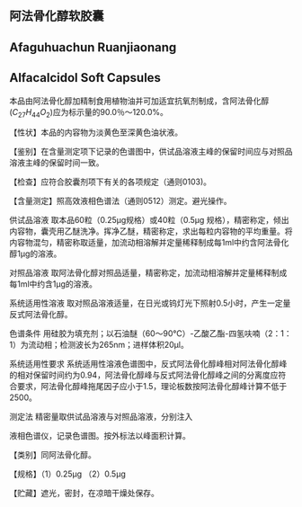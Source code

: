 ## 阿法骨化醇软胶囊

## Afaguhuachun Ruanjiaonang

## Alfacalcidol Soft Capsules

本品由阿法骨化醇加精制食用植物油并可加适宜抗氧剂制成，含阿法骨化醇$(C_{27}H_{44}O_{2})$应为标示量的90.0％～120.0%。

【性状】本品的内容物为淡黄色至深黄色油状液。

【鉴别】在含量测定项下记录的色谱图中，供试品溶液主峰的保留时间应与对照品溶液主峰的保留时间一致。

【检查】应符合胶囊剂项下有关的各项规定（通则0103)。

【含量测定】照高效液相色谱法（通则0512）测定。避光操作。

供试品溶液 取本品60粒（0.25μg规格）或40粒（0.5μg 规格），精密称定，倾出内容物，囊壳用乙醚洗净。挥净乙醚，精密称定，求出每粒内容物的平均重量。将内容物混匀，精密称取适量，加流动相溶解并定量稀释制成每1ml中约含阿法骨化醇1μg的溶液。

对照品溶液 取阿法骨化醇对照品适量，精密称定，加流动相溶解并定量稀释制成每1ml中约含1μg的溶液。

系统适用性溶液 取对照品溶液适量，在日光或钨灯光下照射0.5小时，产生一定量反式阿法骨化醇。

色谱条件 用硅胶为填充剂；以石油醚（60～90℃）-乙酸乙酯-四氢呋喃（2：1：1）为流动相；检测波长为265nm；进样体积20μl。

系统适用性要求 系统适用性溶液色谱图中，反式阿法骨化醇峰相对阿法骨化醇峰的相对保留时间约为0.94，阿法骨化醇峰与反式阿法骨化醇峰之间的分离度应符合要求，阿法骨化醇峰拖尾因子应小于1.5，理论板数按阿法骨化醇峰计算不低于2500。

测定法 精密量取供试品溶液与对照品溶液，分别注入

液相色谱仪，记录色谱图。按外标法以峰面积计算。

【类别】同阿法骨化醇。

【规格】（1）0.25μg （2）0.5μg

【贮藏】遮光，密封，在凉暗干燥处保存。